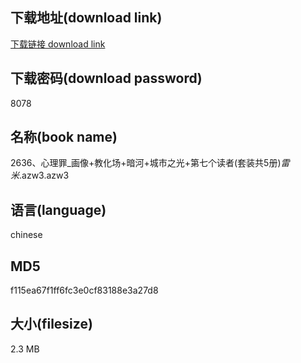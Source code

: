 ## 下载地址(download link)
[下载链接 download link](https://voluble-croquembouche-d321dc.netlify.app/?s=2636%E3%80%81%E5%BF%83%E7%90%86%E7%BD%AA_%E7%94%BB%E5%83%8F%2B%E6%95%99%E5%8C%96%E5%9C%BA%2B%E6%9A%97%E6%B2%B3%2B%E5%9F%8E%E5%B8%82%E4%B9%8B%E5%85%89%2B%E7%AC%AC%E4%B8%83%E4%B8%AA%E8%AF%BB%E8%80%85%28%E5%A5%97%E8%A3%85%E5%85%B15%E5%86%8C%29_%E9%9B%B7%E7%B1%B3_.azw3)

## 下载密码(download password)
8078

## 名称(book name)
2636、心理罪_画像+教化场+暗河+城市之光+第七个读者(套装共5册)_雷米_.azw3.azw3

## 语言(language)
chinese

## MD5
f115ea67f1ff6fc3e0cf83188e3a27d8

## 大小(filesize)
2.3 MB
